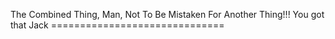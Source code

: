 The Combined Thing, Man, Not To Be Mistaken For Another Thing!!! You got that Jack ==============================

